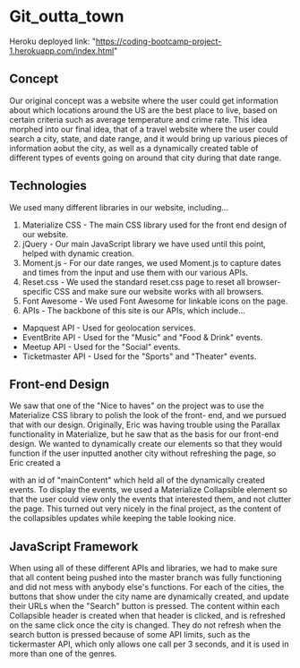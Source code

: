 # Git_outta_town
Heroku deployed link: "https://coding-bootcamp-project-1.herokuapp.com/index.html"

## Concept
Our original concept was a website where the user could get information about which locations around the US are the best place
to live, based on certain criteria such as average temperature and crime rate. This idea morphed into our final idea, that of
a travel website where the user could search a city, state, and date range, and it would bring up various pieces of
information aobut the city, as well as a dynamically created table of different types of events going on around that city
during that date range.

## Technologies
We used many different libraries in our website, including...
1. Materialize CSS - The main CSS library used for the front end design of our website.
2. jQuery - Our main JavaScript library we have used until this point, helped with dynamic creation.
3. Moment.js - For our date ranges, we used Moment.js to capture dates and times from the input and use them with our various
APIs.
4. Reset.css - We used the standard reset.css page to reset all browser-specific CSS and make sure our website works with all
browsers.
5. Font Awesome - We used Font Awesome for linkable icons on the page.
6. APIs - The backbone of this site is our APIs, which include...
* Mapquest API - Used for geolocation services.
* EventBrite API - Used for the "Music" and "Food & Drink" events.
* Meetup API - Used for the "Social" events.
* Ticketmaster API - Used for the "Sports" and "Theater" events.

## Front-end Design
We saw that one of the "Nice to haves" on the project was to use the Materialize CSS library to polish the look of the front-
end, and we pursued that with our design. Originally, Eric was having trouble using the Parallax functionality in Materialize,
but he saw that as the basis for our front-end design. We wanted to dynamically create our elements so that they would 
function if the user inputted another city without refreshing the page, so Eric created a <div> with an id of "mainContent" 
which held all of the dynamically created events. To display the events, we used a Materialize Collapsible element so that
the user could view only the events that interested them, and not clutter the page. This turned out very nicely in the final
project, as the content of the collapsibles updates while keeping the table looking nice.
  
## JavaScript Framework
When using all of these different APIs and libraries, we had to make sure that all content being pushed into the master branch
was fully functioning and did not mess with anybody else's functions. For each of the cities, the buttons that show under the
city name are dynamically created, and update their URLs when the "Search" button is pressed. The content within each 
Collapsible header is created when that header is clicked, and is refreshed on the same click once the city is changed. They
do not refresh when the search button is pressed because of some API limits, such as the tickermaster API, which only allows
one call per 3 seconds, and it is used in more than one of the genres. 
